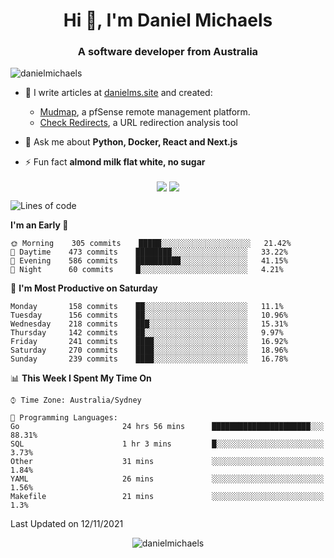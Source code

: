 <h1 align="center">Hi 👋, I'm Daniel Michaels</h1>
<h3 align="center">A software developer from Australia</h3>
<p align="left"> <img src="https://komarev.com/ghpvc/?username=danielmichaels" alt="danielmichaels" /> </p>

- 📝 I write articles at [danielms.site](https://danielms.site?ref=danielmichaels-github) and created:
    - [Mudmap](https://mudmap.io?ref=danielmichaels-github), a pfSense remote management platform.
    - [Check Redirects](https://www.check-redirects.com?ref=danielmichaels-github), a URL redirection analysis tool
- 💬 Ask me about **Python, Docker, React and Next.js**

- ⚡ Fun fact **almond milk flat white, no sugar**

<p align="center">
<a href="https://twitter.com/dansult" target="_blank"><img align="center" src="https://img.shields.io/badge/twitter-%231DA1F2.svg?&style=for-the-badge&logo=twitter&logoColor=white"></a>
<a href="https://linkedin.com/in/daniel-michaels" target="_blank"><img align="center" src="https://img.shields.io/badge/linkedin-%230077B5.svg?&style=for-the-badge&logo=linkedin&logoColor=white"></a>
</p>

<!--START_SECTION:waka-->
![Lines of code](https://img.shields.io/badge/From%20Hello%20World%20I%27ve%20Written-389707%20lines%20of%20code-blue)

**I'm an Early 🐤** 

```text
🌞 Morning    305 commits    █████░░░░░░░░░░░░░░░░░░░░   21.42% 
🌆 Daytime    473 commits    ████████░░░░░░░░░░░░░░░░░   33.22% 
🌃 Evening    586 commits    ██████████░░░░░░░░░░░░░░░   41.15% 
🌙 Night      60 commits     █░░░░░░░░░░░░░░░░░░░░░░░░   4.21%

```
📅 **I'm Most Productive on Saturday** 

```text
Monday       158 commits    ██░░░░░░░░░░░░░░░░░░░░░░░   11.1% 
Tuesday      156 commits    ██░░░░░░░░░░░░░░░░░░░░░░░   10.96% 
Wednesday    218 commits    ███░░░░░░░░░░░░░░░░░░░░░░   15.31% 
Thursday     142 commits    ██░░░░░░░░░░░░░░░░░░░░░░░   9.97% 
Friday       241 commits    ████░░░░░░░░░░░░░░░░░░░░░   16.92% 
Saturday     270 commits    ████░░░░░░░░░░░░░░░░░░░░░   18.96% 
Sunday       239 commits    ████░░░░░░░░░░░░░░░░░░░░░   16.78%

```


📊 **This Week I Spent My Time On** 

```text
⌚︎ Time Zone: Australia/Sydney

💬 Programming Languages: 
Go                       24 hrs 56 mins      ██████████████████████░░░   88.31% 
SQL                      1 hr 3 mins         █░░░░░░░░░░░░░░░░░░░░░░░░   3.73% 
Other                    31 mins             ░░░░░░░░░░░░░░░░░░░░░░░░░   1.84% 
YAML                     26 mins             ░░░░░░░░░░░░░░░░░░░░░░░░░   1.56% 
Makefile                 21 mins             ░░░░░░░░░░░░░░░░░░░░░░░░░   1.3%

```


 Last Updated on 12/11/2021
<!--END_SECTION:waka-->

<p align="center"> <img src="https://github-readme-stats.vercel.app/api?username=danielmichaels&show_icons=true" alt="danielmichaels" /> </p>


